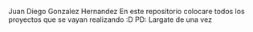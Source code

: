 Juan Diego Gonzalez Hernandez 
En este repositorio colocare todos los proyectos que se vayan realizando :D 
PD: Largate de una vez 
